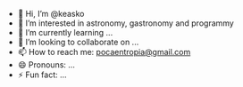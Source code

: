 - 👋 Hi, I’m @keasko
- 👀 I’m interested in astronomy, gastronomy and programmy
- 🌱 I’m currently learning ...
- 💞️ I’m looking to collaborate on ...
- 📫 How to reach me: pocaentropia@gmail.com
- 😄 Pronouns: ...
- ⚡ Fun fact: ...

<!---
keasko/keasko is a ✨ special ✨ repository because its `README.md` (this file) appears on your GitHub profile.
You can click the Preview link to take a look at your changes.
--->
